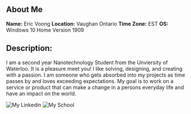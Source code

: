 ## About Me

**Name:** Eric Voong
**Location:** Vaughan Ontario
**Time Zone:** EST
**OS:** Windows 10 Home Version 1909

## Description:
I am a second year Nanotechnology Student from the Unviersity of Waterloo.
It is a pleasure meet you! I like solving, designing, and creating with a passion. 
I am someone who gets absorbed into my projects as time passes by and loves exceeding expectations. 
My goal is to work on a service or product that can make a change in a persons everyday life and have an impact on the world. 

![My Linkedin](https://www.linkedin.com/in/eric-voong/)
![My School](https://uwaterloo.ca/quest/sites/ca.quest/files/styles/banner-wide/public/uploads/images/banners/uwaterloo_campus_winter.jpg)

